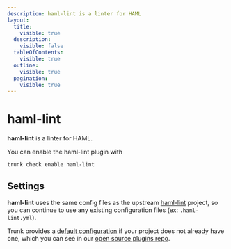 ```yaml
---
description: haml-lint is a linter for HAML
layout:
  title:
    visible: true
  description:
    visible: false
  tableOfContents:
    visible: true
  outline:
    visible: true
  pagination:
    visible: true
---
```


# haml-lint

**haml-lint** is a linter for HAML.

You can enable the haml-lint plugin with

```shell
trunk check enable haml-lint
```

## Settings


**haml-lint** uses the same config files as the
upstream [haml-lint](https://github.com/sds/haml-lint#readme) project, so you can continue to use any
existing configuration files (ex: `.haml-lint.yml`).
    

Trunk provides a [default configuration](https://github.com/trunk-io/plugins/tree/main/linters/haml-lint) if your project does not already have one,
which you can see in our [open source plugins repo](https://github.com/trunk-io/plugins/tree/main).
